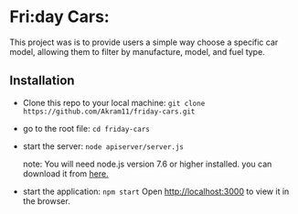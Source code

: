 # Fri:day Cars:

This project was is to provide users a simple way choose a specific car model, allowing them to filter by manufacture, model, and fuel type.

## Installation

-   Clone this repo to your local machine:
    `git clone https://github.com/Akram11/friday-cars.git`

-   go to the root file:
    `cd friday-cars`

-   start the server:
    `node apiserver/server.js`

    note: You will need node.js version 7.6 or higher installed. you can download it from [here.](https://nodejs.org/)

-   start the application:
    `npm start`
    Open [http://localhost:3000](http://localhost:3000) to view it in the browser.
